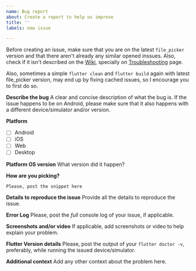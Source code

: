 ```yaml
---
name: Bug report
about: Create a report to help us improve
title: ''
labels: new issue

---
```


Before creating an issue, make sure that you are on the latest `file_picker` version and that there aren't already any similar opened inssues. Also, check if it isn't described on the [Wiki](https://github.com/miguelpruivo/flutter_file_picker/wiki), specially on [Troubleshooting](https://github.com/miguelpruivo/flutter_file_picker/wiki/Troubleshooting) page.

Also, sometimes a simple `flutter clean` and `flutter build` again with latest file_picker version, may end up by fixing cached issues, so I encourage you to first do so.

**Describe the bug**
A clear and concise description of what the bug is. If the issue happens to be on Android, please make sure that it also happens with a different device/simulator and/or version.

**Platform**

- [ ] Android
- [ ] iOS
- [ ] Web
- [ ] Desktop

**Platform OS version**
What version did it happen?

**How are you picking?**
```
Please, post the snippet here
```

**Details to reproduce the issue**
Provide all the details to reproduce the issue.

**Error Log**
Please, post the _full_ console log of your issue, if applicable.

**Screenshots and/or video**
If applicable, add screenshots or video to help explain your problem.

**Flutter Version details**
Please, post the output of your `flutter doctor -v`, preferably, while running the issued device/simulator.

**Additional context**
Add any other context about the problem here.
